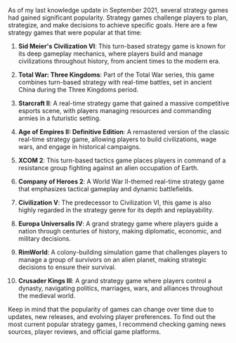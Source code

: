 As of my last knowledge update in September 2021, several strategy games had gained significant popularity. Strategy games challenge players to plan, strategize, and make decisions to achieve specific goals. Here are a few strategy games that were popular at that time:

1. **Sid Meier's Civilization VI**: This turn-based strategy game is known for its deep gameplay mechanics, where players build and manage civilizations throughout history, from ancient times to the modern era.

2. **Total War: Three Kingdoms**: Part of the Total War series, this game combines turn-based strategy with real-time battles, set in ancient China during the Three Kingdoms period.

3. **Starcraft II**: A real-time strategy game that gained a massive competitive esports scene, with players managing resources and commanding armies in a futuristic setting.

4. **Age of Empires II: Definitive Edition**: A remastered version of the classic real-time strategy game, allowing players to build civilizations, wage wars, and engage in historical campaigns.

5. **XCOM 2**: This turn-based tactics game places players in command of a resistance group fighting against an alien occupation of Earth.

6. **Company of Heroes 2**: A World War II-themed real-time strategy game that emphasizes tactical gameplay and dynamic battlefields.

7. **Civilization V**: The predecessor to Civilization VI, this game is also highly regarded in the strategy genre for its depth and replayability.

8. **Europa Universalis IV**: A grand strategy game where players guide a nation through centuries of history, making diplomatic, economic, and military decisions.

9. **RimWorld**: A colony-building simulation game that challenges players to manage a group of survivors on an alien planet, making strategic decisions to ensure their survival.

10. **Crusader Kings III**: A grand strategy game where players control a dynasty, navigating politics, marriages, wars, and alliances throughout the medieval world.

Keep in mind that the popularity of games can change over time due to updates, new releases, and evolving player preferences. To find out the most current popular strategy games, I recommend checking gaming news sources, player reviews, and official game platforms.